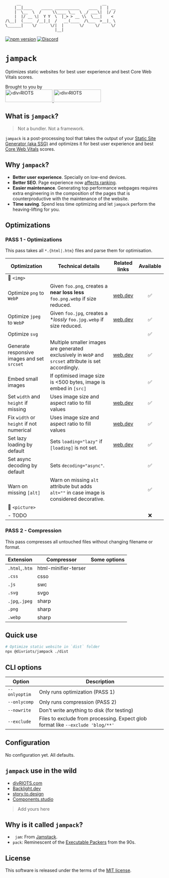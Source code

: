 ```
     __                                    __    
    |__|____    _____ ___________    ____ |  | __
    |  \__  \  /     \\____ \__  \ _/ ___\|  |/ /
    |  |/ __ \|  Y Y  \  |_> > __ \\  \___|    < 
/\__|  (____  /__|_|  /   __(____  /\___  >__|_ \
\______|    \/      \/|  |       \/     \/     \/
                      |__|
```
[![npm version](https://img.shields.io/npm/v/@divriots/jampack)](https://npmjs.org/package/@divriots/jampack) 
[![Discord](https://img.shields.io/badge/chat-discord-blue?style=flat&logo=discord)](https://discord.gg/XkQxSU9)

# `jampack`

Optimizes static websites for best user experience and best Core Web Vitals scores.

<div>
  <div>Brought to you by</div>
  <a href="https://divRIOTS.com#gh-light-mode-only">
    <img width="150" height="40" src="https://divRIOTS.com/divriots.svg" alt="‹div›RIOTS" />
  </a>
  <a href="https://divRIOTS.com#gh-dark-mode-only">
    <img width="150" height="40" src="https://divRIOTS.com/divriots-dark.svg" alt="‹div›RIOTS" />
  </a>
</div>

## What is `jampack`?

> Not a bundler. Not a framework.

`jampack` is a post-processing tool that takes the output of your [Static Site Generator (aka SSG)](https://jamstack.org/generators/) and optimizes it for best user experience and best [Core Web Vitals](https://web.dev/learn-core-web-vitals/) scores.

## Why `jampack`?

- **Better user experience**. Specially on low-end devices.
- **Better SEO**. Page experience now [affects ranking](https://developers.google.com/search/docs/appearance/page-experience).
- **Easier maintenance**. Generating top performance webpages requires extra engineering in the composition of the pages that is counterproductive with the maintenance of the website.
- **Time saving**. Spend less time optimizing and let `jampack` perform the heaving-lifting for you.

## Optimizations

### PASS 1 - Optimizations

This pass takes all `*.{html|.htm}` files and parse them for optimisation. 

| Optimization   | Technical details     | Related links | Available |
| -------------- | --------------------- |:------------:|:---------:|
| 🔽 `<img>`      |                       |             |           |
| Optimize `png` to `WebP` | Given `foo.png`, creates a **near loss less** `foo.png.webp` if size reduced. | [web.dev](https://web.dev/uses-webp-images/) |  ✅  |
| Optimize `jpeg` to `WebP` | Given `foo.jpg`, creates a **lossly* `foo.jpg.webp` if size reduced. | [web.dev](https://web.dev/uses-webp-images/) |  ✅  |
| Optimize `svg` |  |  |  ✅  |
| Generate responsive images and set `srcset` | Multiple smaller images are generated exclusively in `WebP` and `srcset` attribute is set accordingly.  | [web.dev](https://web.dev/patterns/web-vitals-patterns/images/responsive-images/) |  ✅  |
| Embed small images | If optimised image size is <500 bytes, image is embed in `[src]` |  |  ✅  |
| Set `width` and `height` if missing | Uses image size and aspect ratio to fill values | [web.dev](https://web.dev/optimize-cls/#images-without-dimensions) |  ✅  |
| Fix `width` or `height` if not numerical | Uses image size and aspect ratio to fill values | [web.dev](https://web.dev/optimize-cls/#images-without-dimensions) |  ✅  |
| Set lazy loading by default  | Sets `loading="lazy"` if `[loading]` is not set. | [web.dev](https://web.dev/lazy-loading-images/) |  ✅  |
| Set async decoding by default  | Sets `decoding="async"`. |  |  ✅  |
| Warn on missing `[alt]` | Warn on missing `alt` attribute but adds `alt=""` in case image is considered decorative. |  |  ✅  |
| 🔽 `<picture>`  |                       |      |   |
| - TODO         |                       |  |  ❌  |

### PASS 2 - Compression

This pass compresses all untouched files without changing filename or format.

| Extension       | Compressor            | Some options |
| --------------- | --------------------- | ------------ |
| `.html`,`.htm`  | html-minifier-terser  |              |
| `.css`          | csso                  |              |
| `.js`           | swc                   |              |
| `.svg`          | svgo                  |              |
| `.jpg`,`.jpeg`  | sharp                 |              |
| `.png`          | sharp                 |              |
| `.webp`         | sharp                 |              | 

## Quick use

```sh
# Optimize static website in `dist` folder
npx @divriots/jampack ./dist
```

## CLI options

| Option        | Description                    |
| -----------   | ------------------------------ |
| `--onlyoptim` | Only runs optimization (PASS 1) |
| `--onlycomp`  | Only runs compression (PASS 2) |
| `--nowrite`   | Don't write anything to disk (for testing) |
| `--exclude`   | Files to exclude from processing. Expect glob format like `--exclude 'blog/**'` |

## Configuration

No configuration yet. All defaults.

## `jampack` use in the wild

- [divRIOTS.com](https://divRIOTS.com)
- [Backlight.dev](https://backlight.dev)
- [story.to.design](https://story.to.design)
- [Components.studio](https://components.studio)
> Add yours here

## Why is it called `jampack`?

- ` jam`: From [Jamstack](https://en.wikipedia.org/wiki/Jamstack).
- `pack`: Reminescent of the [Executable Packers](https://en.wikipedia.org/wiki/Executable_compression#List_of_executable_packers) from the 90s.

## License

This software is released under the terms of the [MIT license](https://github.com/divriots/jampack/blob/main/LICENSE).
